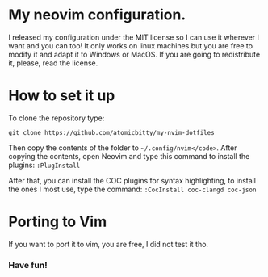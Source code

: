 # My neovim configuration.

I released my configuration under the MIT license so I can use it wherever I want and you can too!
It only works on linux machines but you are free to modify it and adapt it to Windows or MacOS. If you are going to redistribute it, please, read the license.

# How to set it up

To clone the repository type:

```git clone https://github.com/atomicbitty/my-nvim-dotfiles```

Then copy the contents of the folder to `~/.config/nvim</code>`.
After copying the contents, open Neovim and type this command to install the plugins:
```:PlugInstall```

After that, you can install the COC plugins for syntax highlighting, to install the ones I most use, type the command:
```:CocInstall coc-clangd coc-json```

# Porting to Vim
If you want to port it to vim, you are free, I did not test it tho.

### Have fun!
